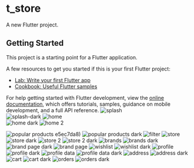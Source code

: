 # t_store

A new Flutter project.

## Getting Started

This project is a starting point for a Flutter application.

A few resources to get you started if this is your first Flutter project:

- [Lab: Write your first Flutter app](https://docs.flutter.dev/get-started/codelab)
- [Cookbook: Useful Flutter samples](https://docs.flutter.dev/cookbook)

For help getting started with Flutter development, view the
[online documentation](https://docs.flutter.dev/), which offers tutorials,
samples, guidance on mobile development, and a full API reference.
![splash](https://github.com/user-attachments/assets/9e6d6243-3d2e-44a8-bf6a-6e650bfb3c1a)  
![splash-dark](https://github.com/user-attachments/assets/0c29717d-e0a4-48f8-ad1d-1b0cc81e34b3)
![home](https://github.com/user-attachments/assets/1fcbd3c0-83bf-436f-8802-6e4d959e1c0d)    
![home dark](https://github.com/user-attachments/assets/497b11f2-2ae6-4a89-a232-11b6d9d3a39e)
![home 2](https://github.com/user-attachments/assets/70371129-75a0-4fdd-a979-6deb274cd63b)

![popular products ](https://github.com/user-attachments/assets/7214d69a-a3d8-4d2a-bc16-75f83a61660c)
e5ec7da8)
![popular products dark](https://github.com/user-attachments/assets/4f382841-3a6d-4b79-88e2-d30a584142ed)
![filter](https://github.com/user-attachments/assets/3afcfdf1-8413-4e25-947c-0afcb3360c39)
![store](https://github.com/user-attachments/assets/ccb1ed24-9cde-4cc9-a64c-cf7551c11346)
![store dark](https://github.com/user-attachments/assets/0093c155-be61-4fda-bedc-2c47eee0fafa)
![store 2](https://github.com/user-attachments/assets/c3d57fe2-6222-440e-8543-f4cab37ae632)
![store 2 dark](https://github.com/user-attachments/assets/fe19c2db-dc35-42cd-ba3b-cf6ed3cb163d)
![brands ](https://github.com/user-attachments/assets/ec32ea29-a63e-4dca-b46b-57a38f136baa)
![brands dark](https://github.com/user-attachments/assets/ca9657ad-9b59-4ef5-9edf-23e32794f846)
![brand page dark](https://github.com/user-attachments/assets/a9d2c300-69fd-49b5-965b-b117f18f2441)
![brand page ](https://github.com/user-attachments/assets/97ae890e-1ba3-46fe-8df2-60f4676ae60a)
![wishlist](https://github.com/user-attachments/assets/a2077b0c-472e-4d4e-b1ae-dd0928358307)
![wishlist dark](https://github.com/user-attachments/assets/2b1c798c-8626-45fd-8253-6a5b44cf3cc7)
![profile](https://github.com/user-attachments/assets/602c6e65-55c8-4785-8e2c-07b8381d1c78)
![profile dark](https://github.com/user-attachments/assets/0a18f882-b9bb-47f3-a999-20f9efb13b10)
![profile data](https://github.com/user-attachments/assets/b42e6b82-9169-4df7-8f05-29cd5ac944f3)
![profile data dark](https://github.com/user-attachments/assets/a3f8db89-fa8c-4c35-8891-4180592aab92)
![address](https://github.com/user-attachments/assets/cc4e0e4f-d8e1-4be2-8920-0c9f550f3a22)
![address dark](https://github.com/user-attachments/assets/b404ea75-d7ed-4012-b1bd-b8277be39d1e)
![cart](https://github.com/user-attachments/assets/3736f4de-df12-4584-b603-7ddcda0e9cc8)
![cart dark](https://github.com/user-attachments/assets/2897817c-7e68-4096-a1ea-f7b6e173019d)
![orders](https://github.com/user-attachments/assets/4e3d0ffb-ad10-43ea-92fe-936364dfec1a)
![orders dark](https://github.com/user-attachments/assets/d8569fd4-c0f5-4698-a43d-59dad79cbade)

